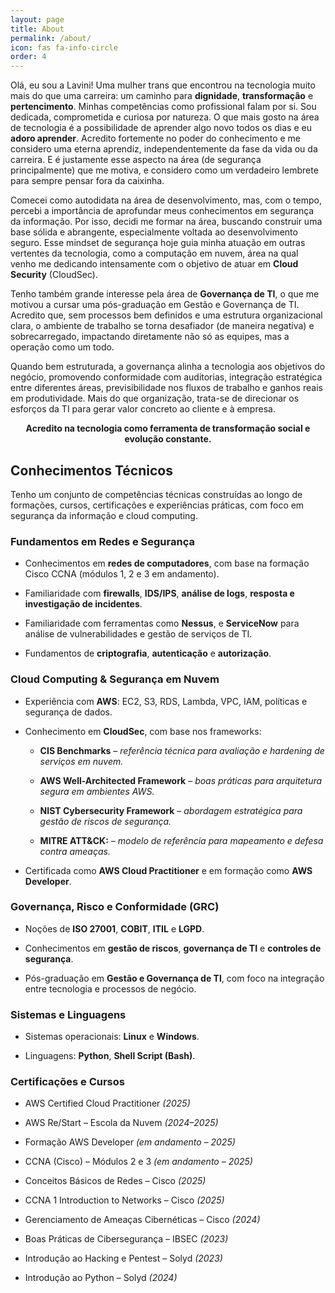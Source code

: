```yaml
---
layout: page
title: About
permalink: /about/
icon: fas fa-info-circle
order: 4
---
```


Olá, eu sou a Lavini! Uma mulher trans que encontrou na tecnologia muito mais do que uma carreira: um caminho para **dignidade**, **transformação** e **pertencimento**.
Minhas competências como profissional falam por si. Sou dedicada, comprometida e curiosa por natureza. O que mais gosto na área de tecnologia é a possibilidade de aprender algo novo todos os dias e eu **adoro aprender**. Acredito fortemente no poder do conhecimento e me considero uma eterna aprendiz, independentemente da fase da vida ou da carreira. E é justamente esse aspecto na área (de segurança principalmente) que me motiva, e considero como um verdadeiro lembrete para sempre pensar fora da caixinha.

Comecei como autodidata na área de desenvolvimento, mas, com o tempo, percebi a importância de aprofundar meus conhecimentos em segurança da informação. Por isso, decidi me formar na área, buscando construir uma base sólida e abrangente, especialmente voltada ao desenvolvimento seguro. Esse mindset de segurança hoje guia minha atuação em outras vertentes da tecnologia, como a computação em nuvem, área na qual venho me dedicando intensamente com o objetivo de atuar em **Cloud Security** (CloudSec).

Tenho também grande interesse pela área de **Governança de TI**, o que me motivou a cursar uma pós-graduação em Gestão e Governança de TI. Acredito que, sem processos bem definidos e uma estrutura organizacional clara, o ambiente de trabalho se torna desafiador (de maneira negativa) e sobrecarregado, impactando diretamente não só as equipes, mas a operação como um todo.

Quando bem estruturada, a governança alinha a tecnologia aos objetivos do negócio, promovendo conformidade com auditorias, integração estratégica entre diferentes áreas, previsibilidade nos fluxos de trabalho e ganhos reais em produtividade. Mais do que organização, trata-se de direcionar os esforços da TI para gerar valor concreto ao cliente e à empresa.


<p align="center"><strong>Acredito na tecnologia como ferramenta de transformação social e evolução constante.</strong></p>


##  **Conhecimentos Técnicos**

Tenho um conjunto de competências técnicas construídas ao longo de formações, cursos, certificações e experiências práticas, com foco em segurança da informação e cloud computing.


### **Fundamentos em Redes e Segurança**

- Conhecimentos em **redes de computadores**, com base na formação Cisco CCNA (módulos 1, 2 e 3 em andamento).
    
- Familiaridade com **firewalls**, **IDS/IPS**, **análise de logs**, **resposta e investigação de incidentes**.
    
- Familiaridade com ferramentas como **Nessus**, e **ServiceNow** para análise de vulnerabilidades e gestão de serviços de TI.
    
- Fundamentos de **criptografia**, **autenticação** e **autorização**.
    

### **Cloud Computing & Segurança em Nuvem**

- Experiência com **AWS**: EC2, S3, RDS, Lambda, VPC, IAM, políticas e segurança de dados.
    
- Conhecimento em **CloudSec**, com base nos frameworks:
    
    - **CIS Benchmarks** – *referência técnica para avaliação e hardening de serviços em nuvem.*
        
    - **AWS Well-Architected Framework** – *boas práticas para arquitetura segura em ambientes AWS.*
        
    - **NIST Cybersecurity Framework** – *abordagem estratégica para gestão de riscos de segurança.*
    
    - **MITRE ATT&CK:** – *modelo de referência para mapeamento e defesa contra ameaças.*
        
- Certificada como **AWS Cloud Practitioner** e em formação como **AWS Developer**. 
    

### **Governança, Risco e Conformidade (GRC)**

- Noções de **ISO 27001**, **COBIT**, **ITIL** e **LGPD**.
    
- Conhecimentos em **gestão de riscos**, **governança de TI** e **controles de segurança**.
    
- Pós-graduação em **Gestão e Governança de TI**, com foco na integração entre tecnologia e processos de negócio.
    

### **Sistemas e Linguagens** 

- Sistemas operacionais: **Linux** e **Windows**.
    
- Linguagens: **Python**, **Shell Script (Bash)**.
    

### **Certificações e Cursos** 

- AWS Certified Cloud Practitioner _(2025)_
    
- AWS Re/Start – Escola da Nuvem _(2024–2025)_
    
- Formação AWS Developer _(em andamento – 2025)_
    
- CCNA (Cisco) – Módulos 2 e 3 _(em andamento – 2025)_

- Conceitos Básicos de Redes – Cisco _(2025)_
    
- CCNA 1 Introduction to Networks – Cisco _(2025)_

- Gerenciamento de Ameaças Cibernéticas – Cisco _(2024)_
    
- Boas Práticas de Cibersegurança – IBSEC _(2023)_
    
- Introdução ao Hacking e Pentest – Solyd _(2023)_
    
- Introdução ao Python – Solyd _(2024)_